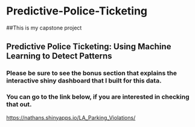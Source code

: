 # Predictive-Police-Ticketing


##This is my capstone project 
## Predictive Police Ticketing:  Using Machine Learning to Detect Patterns

### Please be sure to see the bonus section that explains the interactive shiny dashboard that I built for this data.
### You can go to the link below, if you are interested in checking that out.
https://nathans.shinyapps.io/LA_Parking_Violations/
